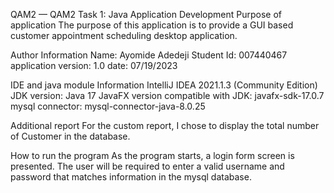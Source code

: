 QAM2 — QAM2 Task 1: Java Application Development
Purpose of application
The purpose of this application is to provide a GUI based customer appointment scheduling desktop application.

Author Information
Name: Ayomide Adedeji
Student Id: 007440467
application version: 1.0
date: 07/19/2023

IDE and java module Information
IntelliJ IDEA 2021.1.3 (Community Edition)
JDK version: Java 17
JavaFX version compatible with JDK: javafx-sdk-17.0.7
mysql connector: mysql-connector-java-8.0.25

Additional report
For the custom report, I chose to display the total number of Customer in the database. 


How to run the program
As the program starts, a login form screen is presented. 
The user will be required to enter a valid username and password that matches information in the mysql database.